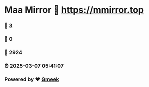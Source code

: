 # Maa Mirror :link: https://mmirror.top 
### :page_facing_up: [3](https://mmirror.top/tag.html) 
### :speech_balloon: 0 
### :hibiscus: 2924 
### :alarm_clock: 2025-03-07 05:41:07 
### Powered by :heart: [Gmeek](https://github.com/Meekdai/Gmeek)
